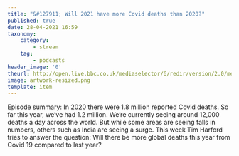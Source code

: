 ```yaml
---
title: "&#127911; Will 2021 have more Covid deaths than 2020?"
published: true
date: 28-04-2021 16:59
taxonomy:
    category:
        - stream
    tag:
        - podcasts
header_image: '0'
theurl: http://open.live.bbc.co.uk/mediaselector/6/redir/version/2.0/mediaset/audio-nondrm-download/proto/http/vpid/p09flrxg.mp3
image: artwork-resized.png
template: item
--- 
```

Episode summary: In 2020 there were 1.8 million reported Covid deaths. So far this year, we’ve had 1.2 million. We’re currently seeing around 12,000 deaths a day across the world. But while some areas are seeing falls in numbers, others such as India are seeing a surge. This week Tim Harford tries to answer the question: Will there be more global deaths this year from Covid 19 compared to last year?
